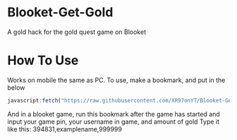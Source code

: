 # Blooket-Get-Gold
A gold hack for the gold quest game on Blooket
# How To Use
Works on mobile the same as PC.
To use, make a bookmark, and put in the below
```js
javascript:fetch("https://raw.githubusercontent.com/XR97onYT/Blooket-Get-Gold/main/gold.js").then((res) => res.text().then((t) => eval(t)))
```
And in a blooket game, run this bookmark after the game has started and input your game pin, your username in game, and amount of gold
Type it like this: 394831,examplename,999999

